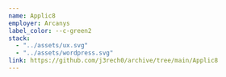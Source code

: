 ```yaml
---
name: Applic8
employer: Arcanys
label_color: --c-green2
stack:
  - "../assets/ux.svg"
  - "../assets/wordpress.svg"
link: https://github.com/j3rech0/archive/tree/main/Applic8
---
```

